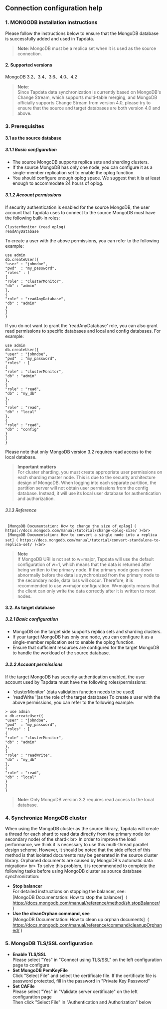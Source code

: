 ## **Connection configuration help**
###  **1.  MONGODB installation instructions**
Please follow the instructions below to ensure that the MongoDB database is successfully added and used in Tapdata.
> **Note**: MongoDB  must be a replica set when it is used as the source connection.
#### **2.  Supported versions**
MongoDB 3.2、3.4、3.6、4.0、4.2
> **Note**:<br>
>Since Tapdata data synchronization is currently based on MongoDB's Change Stream, which supports multi-table merging, and MongoDB officially supports Change Stream from version 4.0, please try to ensure that the source and target databases are both version 4.0 and above.
###  **3.  Prerequisites**
#### **3.1 as the source database**
##### **3.1.1 Basic configuration**
- The source MongoDB supports replica sets and sharding clusters.
- If the source MongoDB has only one node, you can configure it as a single-member replication set to enable the oplog function.
- You should configure enough oplog space. We suggest that it is at least enough to accommodate 24 hours of oplog.
##### **3.1.2 Account permissions**
If security authentication is enabled for the source MongoDB, the user account that Tapdata uses to connect to the source MongoDB must have the following built-in roles:
```
ClusterMonitor (read oplog)
readAnyDatabase
```
To create a user with the above permissions, you can refer to the following example:
```
use admin
db.createUser({
"user" : "johndoe",
"pwd"  : "my_password",
"roles" : [
{
"role" : "clusterMonitor",
"db" : "admin"
},
{
"role" : "readAnyDatabase",
"db" : "admin"
}
]
}
```
If you do not want to grant the 'readAnyDatabase' role, you can also grant read permissions to specific databases and local and config databases. For example:
```
use admin
db.createUser({
"user" : "johndoe",
"pwd"  : "my_password",
"roles" : [
{
"role" : "clusterMonitor",
"db" : "admin"
},
{
"role" : "read",
"db" : "my_db"
}，
{
"role" : "read",
"db" : "local"
},
{
"role" : "read",
"db" : "config"
}
]
}
```
Please note that only MongoDB version 3.2 requires read access to the local database.
> **Important matters**<br>
>For cluster sharding, you must create appropriate user permissions on each sharding master node. This is due to the security architecture design of MongoDB.
>When logging into each separate partition, the partition server will not obtain user permissions from the config database. Instead, it will use its local user database for authentication and authorization.
###### 3.1.3 Reference
     [MongoDB Documentation: How to change the size of oplog]（ https://docs.mongodb.com/manual/tutorial/change-oplog-size/ )<br>
     [MongoDB Documentation: How to convert a single node into a replica set]（ https://docs.mongodb.com/manual/tutorial/convert-standalone-to-replica-set/ )<br>
> **Note**<br>
>If MongoDB URI is not set to w=major, Tapdata will use the default configuration of w=1, which means that the data is returned after being written to the primary node.
>If the primary node goes down abnormally before the data is synchronized from the primary node to the secondary node, data loss will occur. Therefore, it is recommended to use w=major configuration.
>W=majority means that the client can only write the data correctly after it is written to most nodes.
#### **3.2.  As target database**
##### **3.2.1 Basic configuration**
- MongoDB on the target side supports replica sets and sharding clusters.
- If your target MongoDB has only one node, you can configure it as a single-member replication set to enable the oplog function.
- Ensure that sufficient resources are configured for the target MongoDB to handle the workload of the source database.
##### **3.2.2 Account permissions**
If the target MongoDB has security authentication enabled, the user account used by Tapdata must have the following roles/permissions:
- 'clusterMonitor' (data validation function needs to be used)
- 'readWrite '(as the role of the target database)
To create a user with the above permissions, you can refer to the following example:
```
> use admin
> db.createUser({
"user" : "johndoe",
"pwd"  : "my_password",
"roles" : [
{
"role" : "clusterMonitor",
"db" : "admin"
},
{
"role" : "readWrite",
"db" : "my_db"
},
{
"role" : "read",
"db" : "local"
}
]
}
```
> **Note**: Only MongoDB version 3.2 requires read access to the local database.
### **4.  Synchronize MongoDB cluster**
When using the MongoDB cluster as the source library, Tapdata will create a thread for each shard to read data directly from the primary node (or secondary node) of the shard< br>
In order to improve the load performance, we think it is necessary to use this multi-thread parallel design scheme. However, it should be noted that the side effect of this method is that isolated documents may be generated in the source cluster library. Orphaned documents are caused by MongoDB's automatic data migration< br>
To solve this problem, it is recommended to complete the following tasks before using MongoDB cluster as source database synchronization:<br>
- **Stop balancer**<br>
For detailed instructions on stopping the balancer, see:<br>
[MongoDB Documentation: How to stop the balancer]（ https://docs.mongodb.com/manual/reference/method/sh.stopBalancer/ )
- **Use the cleanOrphan command, see**<br>
[MongoDB Documentation: How to clean up orphan documents]（ https://docs.mongodb.com/manual/reference/command/cleanupOrphaned/ )
### **5.  MongoDB TLS/SSL configuration**
- **Enable TLS/SSL**<br>
Please select "Yes" in "Connect using TLS/SSL" on the left configuration page to configure<br>
- **Set MongoDB PemKeyFile**<br>
Click "Select File" and select the certificate file. If the certificate file is password protected, fill in the password in "Private Key Password"<br>
- **Set CAFile**<br>
Please select "Yes" in "Validate server certificate" on the left configuration page<br>
Then click "Select File" in "Authentication and Authorization" below<br>